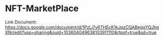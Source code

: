 # NFT-MarketPlace
Link Document: https://docs.google.com/document/d/1PzLi7v6THEcK1kJqzCQABegqYQJhgXNr/edit?usp=sharing&ouid=103604049638103911110&rtpof=true&sd=true
